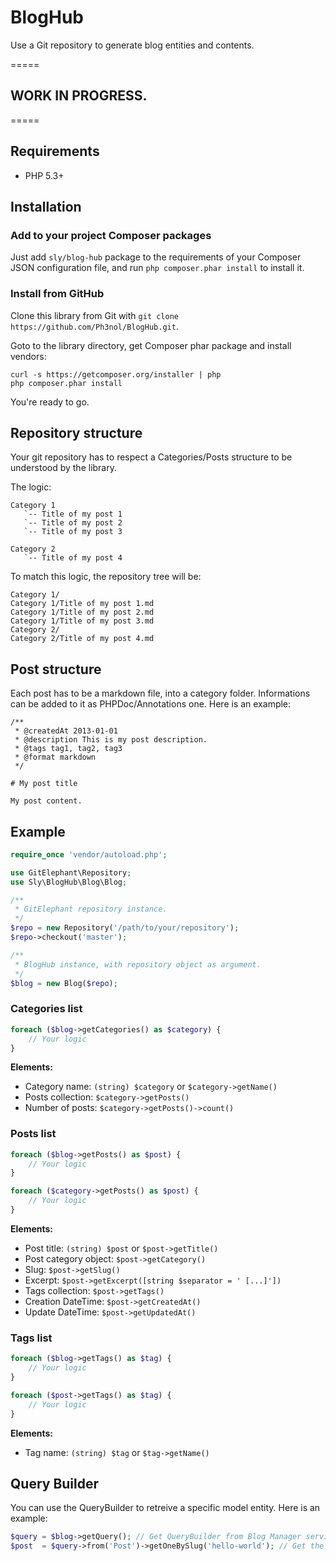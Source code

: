 # BlogHub

Use a Git repository to generate blog entities and contents.

=====

## WORK IN PROGRESS.

=====

## Requirements

* PHP 5.3+

## Installation

### Add to your project Composer packages

Just add `sly/blog-hub` package to the requirements of your Composer JSON configuration file,
and run `php composer.phar install` to install it.

### Install from GitHub

Clone this library from Git with `git clone https://github.com/Ph3nol/BlogHub.git`.

Goto to the library directory, get Composer phar package and install vendors:

```
curl -s https://getcomposer.org/installer | php
php composer.phar install
```

You're ready to go.

## Repository structure

Your git repository has to respect a Categories/Posts structure to be
understood by the library.

The logic:

```
Category 1
   `-- Title of my post 1
   `-- Title of my post 2
   `-- Title of my post 3

Category 2
   `-- Title of my post 4
```

To match this logic, the repository tree will be:

```
Category 1/
Category 1/Title of my post 1.md
Category 1/Title of my post 2.md
Category 1/Title of my post 3.md
Category 2/
Category 2/Title of my post 4.md
```

## Post structure

Each post has to be a markdown file, into a category folder.
Informations can be added to it as PHPDoc/Annotations one.
Here is an example:

```
/**
 * @createdAt 2013-01-01
 * @description This is my post description.
 * @tags tag1, tag2, tag3
 * @format markdown
 */

# My post title

My post content.
```

## Example

``` php
require_once 'vendor/autoload.php';

use GitElephant\Repository;
use Sly\BlogHub\Blog\Blog;

/**
 * GitElephant repository instance.
 */
$repo = new Repository('/path/to/your/repository');
$repo->checkout('master');

/**
 * BlogHub instance, with repository object as argument.
 */
$blog = new Blog($repo);
```

### Categories list

``` php
foreach ($blog->getCategories() as $category) {
    // Your logic
}
```

**Elements:**

* Category name: `(string) $category` or `$category->getName()`
* Posts collection: `$category->getPosts()`
* Number of posts: `$category->getPosts()->count()`

### Posts list

``` php
foreach ($blog->getPosts() as $post) {
    // Your logic
}
```

``` php
foreach ($category->getPosts() as $post) {
    // Your logic
}
```

**Elements:**

* Post title: `(string) $post` or `$post->getTitle()`
* Post category object: `$post->getCategory()`
* Slug: `$post->getSlug()`
* Excerpt: `$post->getExcerpt([string $separator = ' [...]'])`
* Tags collection: `$post->getTags()`
* Creation DateTime: `$post->getCreatedAt()`
* Update DateTime: `$post->getUpdatedAt()`

### Tags list

``` php
foreach ($blog->getTags() as $tag) {
    // Your logic
}
```

``` php
foreach ($post->getTags() as $tag) {
    // Your logic
}
```

**Elements:**

* Tag name: `(string) $tag` or `$tag->getName()`


## Query Builder

You can use the QueryBuilder to retreive a specific model entity.
Here is an example:

``` php
$query = $blog->getQuery(); // Get QueryBuilder from Blog Manager service
$post  = $query->from('Post')->getOneBySlug('hello-world'); // Get the Post from its slug
```
